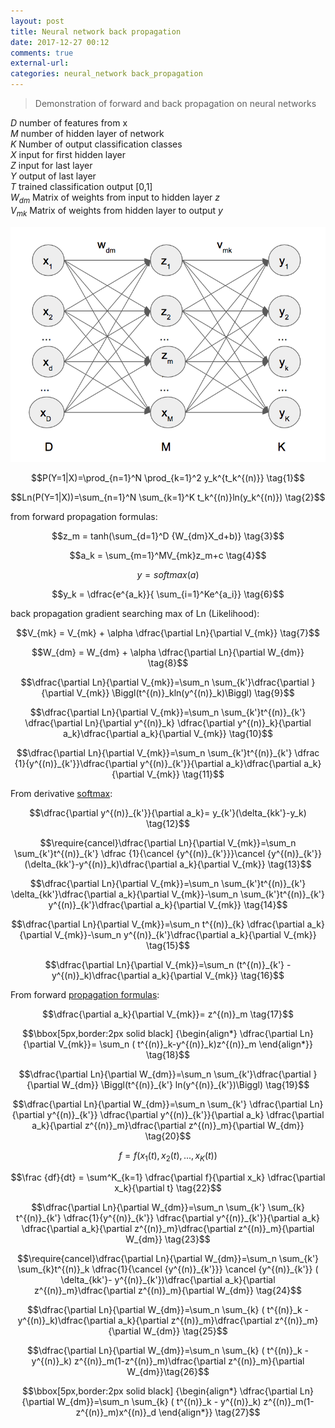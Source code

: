 ```yaml
---
layout: post
title: Neural network back propagation
date: 2017-12-27 00:12
comments: true
external-url:
categories: neural_network back_propagation
---
```


> Demonstration of forward and back propagation on neural networks

$D$ number of features from x  
$M$ number of hidden layer of network  
$K$ Number of output classification classes   
$X$ input for first hidden layer  
$Z$ input for last layer  
$Y$ output of last layer  
$T$ trained classification output [0,1]  
$W_{dm}$ Matrix of weights from input to hidden layer $z$  
$V_{mk}$ Matrix of weights from hidden layer to output $y$  

![basic network example](/assets/basic-network.png)

$$P(Y=1|X)=\prod_{n=1}^N \prod_{k=1}^2 y_k^{t_k^{(n)}} \tag{1}$$

$$Ln(P(Y=1|X))=\sum_{n=1}^N \sum_{k=1}^K t_k^{(n)}ln(y_k^{(n)}) \tag{2}$$

from forward propagation formulas:

$$z_m = tanh(\sum_{d=1}^D {W_{dm}X_d+b)} \tag{3}$$

$$a_k = \sum_{m=1}^MV_{mk}z_m+c \tag{4}$$

$$y = softmax(a) \tag{5}$$  

$$y_k = \dfrac{e^{a_k}}{ \sum_{i=1}^Ke^{a_i}} \tag{6}$$  

back propagation gradient searching max of Ln (Likelihood):

$$V_{mk} = V_{mk} + \alpha \dfrac{\partial Ln}{\partial V_{mk}} \tag{7}$$

$$W_{dm} = W_{dm} + \alpha \dfrac{\partial Ln}{\partial W_{dm}} \tag{8}$$

$$\dfrac{\partial Ln}{\partial V_{mk}}=\sum_n \sum_{k'}\dfrac{\partial }{\partial V_{mk}} \Biggl(t^{(n)}_kln(y^{(n)}_k)\Biggl) \tag{9}$$

$$\dfrac{\partial Ln}{\partial V_{mk}}=\sum_n \sum_{k'}t^{(n)}_{k'} \dfrac{\partial Ln}{\partial y^{(n)}_k} \dfrac{\partial y^{(n)}_k}{\partial a_k}\dfrac{\partial a_k}{\partial V_{mk}} \tag{10}$$

$$\dfrac{\partial Ln}{\partial V_{mk}}=\sum_n \sum_{k'}t^{(n)}_{k'} \dfrac {1}{y^{(n)}_{k'}}\dfrac{\partial y^{(n)}_{k'}}{\partial a_k}\dfrac{\partial a_k}{\partial V_{mk}} \tag{11}$$

From derivative [softmax](https://m-alcu.github.io/blog/2017/12/15/derivative-softmax/):

$$\dfrac{\partial y^{(n)}_{k'}}{\partial a_k}= y_{k'}(\delta_{kk'}-y_k) \tag{12}$$  

$$\require{cancel}\dfrac{\partial Ln}{\partial V_{mk}}=\sum_n \sum_{k'}t^{(n)}_{k'} \dfrac {1}{\cancel {y^{(n)}_{k'}}}\cancel {y^{(n)}_{k'}}(\delta_{kk'}-y^{(n)}_k)\dfrac{\partial a_k}{\partial V_{mk}} \tag{13}$$

$$\dfrac{\partial Ln}{\partial V_{mk}}=\sum_n \sum_{k'}t^{(n)}_{k'} \delta_{kk'}\dfrac{\partial a_k}{\partial V_{mk}}-\sum_n \sum_{k'}t^{(n)}_{k'} y^{(n)}_{k'}\dfrac{\partial a_k}{\partial V_{mk}} \tag{14}$$

$$\dfrac{\partial Ln}{\partial V_{mk}}=\sum_n t^{(n)}_{k} \dfrac{\partial a_k}{\partial V_{mk}}-\sum_n  y^{(n)}_{k'}\dfrac{\partial a_k}{\partial V_{mk}} \tag{15}$$

$$\dfrac{\partial Ln}{\partial V_{mk}}=\sum_n (t^{(n)}_{k'} -y^{(n)}_k)\dfrac{\partial a_k}{\partial V_{mk}} \tag{16}$$  

From forward [propagation formulas](https://m-alcu.github.io/blog/2017/12/16/forward-propagation-deep-learning/):

$$\dfrac{\partial a_k}{\partial V_{mk}}= z^{(n)}_m \tag{17}$$

$$\bbox[5px,border:2px solid black] {\begin{align*} \dfrac{\partial Ln}{\partial V_{mk}}= \sum_n ( t^{(n)}_k-y^{(n)}_k)z^{(n)}_m \end{align*}} \tag{18}$$

$$\dfrac{\partial Ln}{\partial W_{dm}}=\sum_n \sum_{k'}\dfrac{\partial }{\partial W_{dm}} \Biggl(t^{(n)}_{k'} ln(y^{(n)}_{k'})\Biggl) \tag{19}$$

$$\dfrac{\partial Ln}{\partial W_{dm}}=\sum_n \sum_{k'} \dfrac{\partial Ln}{\partial y^{(n)}_{k'}} \dfrac{\partial y^{(n)}_{k'}}{\partial a_k} \dfrac{\partial a_k}{\partial z^{(n)}_m}\dfrac{\partial z^{(n)}_m}{\partial W_{dm}} \tag{20}$$

$$f=f(x_1(t), x_2(t), ...,x_K(t))\tag{21}$$

$$\frac {df}{dt} = \sum^K_{k=1}  \dfrac{\partial f}{\partial x_k} \dfrac{\partial x_k}{\partial t} \tag{22}$$

$$\dfrac{\partial Ln}{\partial W_{dm}}=\sum_n \sum_{k'} \sum_{k} t^{(n)}_{k'} \dfrac{1}{y^{(n)}_{k'}} \dfrac{\partial y^{(n)}_{k'}}{\partial a_k} \dfrac{\partial a_k}{\partial z^{(n)}_m}\dfrac{\partial z^{(n)}_m}{\partial W_{dm}} \tag{23}$$


$$\require{cancel}\dfrac{\partial Ln}{\partial W_{dm}}=\sum_n \sum_{k'} \sum_{k}t^{(n)}_k \dfrac{1}{\cancel {y^{(n)}_{k'}}} \cancel {y^{(n)}_{k'}} ( \delta_{kk'}- y^{(n)}_{k'})\dfrac{\partial a_k}{\partial z^{(n)}_m}\dfrac{\partial z^{(n)}_m}{\partial W_{dm}} \tag{24}$$

$$\dfrac{\partial Ln}{\partial W_{dm}}=\sum_n \sum_{k} ( t^{(n)}_k - y^{(n)}_k)\dfrac{\partial a_k}{\partial z^{(n)}_m}\dfrac{\partial z^{(n)}_m}{\partial W_{dm}} \tag{25}$$

$$\dfrac{\partial Ln}{\partial W_{dm}}=\sum_n \sum_{k} ( t^{(n)}_k - y^{(n)}_k) z^{(n)}_m(1-z^{(n)}_m)\dfrac{\partial z^{(n)}_m}{\partial W_{dm}}\tag{26}$$

$$\bbox[5px,border:2px solid black] {\begin{align*} \dfrac{\partial Ln}{\partial W_{dm}}=\sum_n \sum_{k} ( t^{(n)}_k - y^{(n)}_k) z^{(n)}_m(1-z^{(n)}_m)x^{(n)}_d \end{align*}} \tag{27}$$


